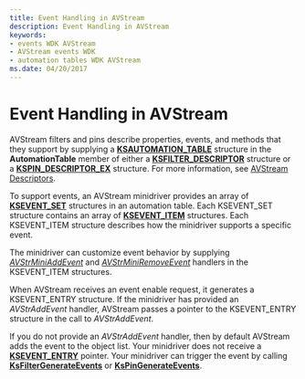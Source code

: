```yaml
---
title: Event Handling in AVStream
description: Event Handling in AVStream
keywords:
- events WDK AVStream
- AVStream events WDK
- automation tables WDK AVStream
ms.date: 04/20/2017
---
```


# Event Handling in AVStream





AVStream filters and pins describe properties, events, and methods that they support by supplying a [**KSAUTOMATION\_TABLE**](/windows-hardware/drivers/ddi/ks/ns-ks-ksautomation_table_) structure in the **AutomationTable** member of either a [**KSFILTER\_DESCRIPTOR**](/windows-hardware/drivers/ddi/ks/ns-ks-_ksfilter_descriptor) structure or a [**KSPIN\_DESCRIPTOR\_EX**](/windows-hardware/drivers/ddi/ks/ns-ks-_kspin_descriptor_ex) structure. For more information, see [AVStream Descriptors](avstream-descriptors.md).

To support events, an AVStream minidriver provides an array of [**KSEVENT\_SET**](/windows-hardware/drivers/ddi/ks/ns-ks-ksevent_set) structures in an automation table. Each KSEVENT\_SET structure contains an array of [**KSEVENT\_ITEM**](/windows-hardware/drivers/ddi/ks/ns-ks-ksevent_item) structures. Each KSEVENT\_ITEM structure describes how the minidriver supports a specific event.

The minidriver can customize event behavior by supplying [*AVStrMiniAddEvent*](/windows-hardware/drivers/ddi/ks/nc-ks-pfnksaddevent) and [*AVStrMiniRemoveEvent*](/windows-hardware/drivers/ddi/ks/nc-ks-pfnksremoveevent) handlers in the KSEVENT\_ITEM structures.

When AVStream receives an event enable request, it generates a KSEVENT\_ENTRY structure. If the minidriver has provided an *AVStrAddEvent* handler, AVStream passes a pointer to the KSEVENT\_ENTRY structure in the call to *AVStrAddEvent*.

If you do not provide an *AVStrAddEvent* handler, then by default AVStream adds the event to the object list. Your minidriver does not receive a [**KSEVENT\_ENTRY**](/windows-hardware/drivers/ddi/ks/ns-ks-_ksevent_entry) pointer. Your minidriver can trigger the event by calling [**KsFilterGenerateEvents**](/windows-hardware/drivers/ddi/ks/nf-ks-ksfiltergenerateevents) or [**KsPinGenerateEvents**](/windows-hardware/drivers/ddi/ks/nf-ks-kspingenerateevents).

 

